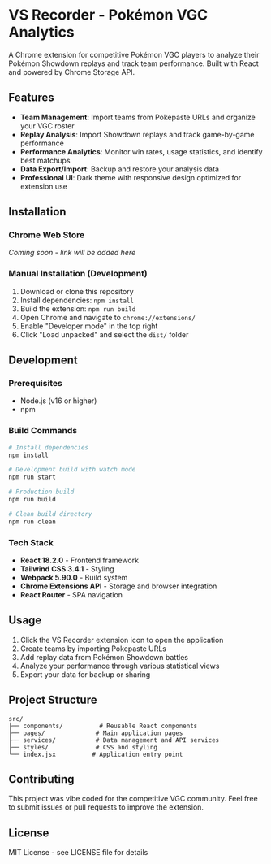 # VS Recorder - Pokémon VGC Analytics

A Chrome extension for competitive Pokémon VGC players to analyze their Pokémon Showdown replays and track team performance. Built with React and powered by Chrome Storage API.

## Features

- **Team Management**: Import teams from Pokepaste URLs and organize your VGC roster
- **Replay Analysis**: Import Showdown replays and track game-by-game performance
- **Performance Analytics**: Monitor win rates, usage statistics, and identify best matchups
- **Data Export/Import**: Backup and restore your analysis data
- **Professional UI**: Dark theme with responsive design optimized for extension use

## Installation

### Chrome Web Store
*Coming soon - link will be added here*

### Manual Installation (Development)
1. Download or clone this repository
2. Install dependencies: `npm install`
3. Build the extension: `npm run build`
4. Open Chrome and navigate to `chrome://extensions/`
5. Enable "Developer mode" in the top right
6. Click "Load unpacked" and select the `dist/` folder

## Development

### Prerequisites
- Node.js (v16 or higher)
- npm

### Build Commands
```bash
# Install dependencies
npm install

# Development build with watch mode
npm run start

# Production build
npm run build

# Clean build directory
npm run clean
```

### Tech Stack
- **React 18.2.0** - Frontend framework
- **Tailwind CSS 3.4.1** - Styling
- **Webpack 5.90.0** - Build system
- **Chrome Extensions API** - Storage and browser integration
- **React Router** - SPA navigation

## Usage

1. Click the VS Recorder extension icon to open the application
2. Create teams by importing Pokepaste URLs
3. Add replay data from Pokémon Showdown battles
4. Analyze your performance through various statistical views
5. Export your data for backup or sharing

## Project Structure

```
src/
├── components/          # Reusable React components
├── pages/              # Main application pages
├── services/           # Data management and API services
├── styles/             # CSS and styling
└── index.jsx          # Application entry point
```

## Contributing

This project was vibe coded for the competitive VGC community. Feel free to submit issues or pull requests to improve the extension.

## License

MIT License - see LICENSE file for details
